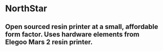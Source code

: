 # NorthStar
Open sourced resin printer at a small, affordable form factor. Uses hardware elements from Elegoo Mars 2 resin printer.
---


